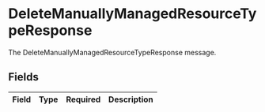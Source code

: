 # DeleteManuallyManagedResourceTypeResponse

The DeleteManuallyManagedResourceTypeResponse message.


## Fields

| Field       | Type        | Required    | Description |
| ----------- | ----------- | ----------- | ----------- |